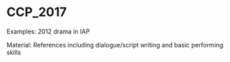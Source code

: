 # CCP_2017

Examples: 2012 drama in IAP

Material: References including dialogue/script writing and basic performing skills
